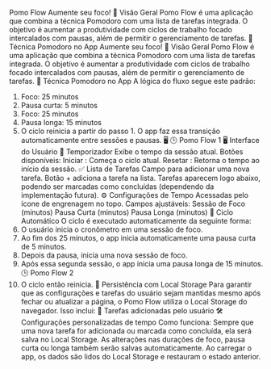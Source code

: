 Pomo Flow
Aumente seu foco!
📘 Visão Geral
Pomo Flow é uma aplicação que combina a técnica Pomodoro com uma lista de
tarefas integrada. O objetivo é aumentar a produtividade com ciclos de trabalho
focado intercalados com pausas, além de permitir o gerenciamento de tarefas.
🧠 Técnica Pomodoro no App
Aumente seu foco!
📘 Visão Geral
Pomo Flow é uma aplicação que combina a técnica Pomodoro com uma lista de
tarefas integrada. O objetivo é aumentar a produtividade com ciclos de trabalho
focado intercalados com pausas, além de permitir o gerenciamento de tarefas.
🧠 Técnica Pomodoro no App
A lógica do fluxo segue este padrão:
1. Foco: 25 minutos
2. Pausa curta: 5 minutos
3. Foco: 25 minutos
4. Pausa longa: 15 minutos
5. O ciclo reinicia a partir do passo 1.
O app faz essa transição automaticamente entre sessões e pausas.
🖥
🕒 Pomo Flow 1
🖥 Interface do Usuário
🎯 Temporizador
Exibe o tempo da sessão atual.
Botões disponíveis:
Iniciar : Começa o ciclo atual.
Resetar : Retorna o tempo ao início da sessão.
✅ Lista de Tarefas
Campo para adicionar uma nova tarefa.
Botão + adiciona a tarefa na lista.
Tarefas aparecem logo abaixo, podendo ser marcadas como concluídas
(dependendo da implementação futura).
⚙️ Configurações de Tempo
Acessadas pelo ícone de engrenagem no topo.
Campos ajustáveis:
Sessão de Foco (minutos)
Pausa Curta (minutos)
Pausa Longa (minutos)
🔄 Ciclo Automático
O ciclo é executado automaticamente da seguinte forma:
1. O usuário inicia o cronômetro em uma sessão de foco.
2. Ao fim dos 25 minutos, o app inicia automaticamente uma pausa curta de 5
minutos.
3. Depois da pausa, inicia uma nova sessão de foco.
4. Após essa segunda sessão, o app inicia uma pausa longa de 15 minutos.
🕒 Pomo Flow 2
5. O ciclo então reinicia.
💾 Persistência com Local Storage
Para garantir que as configurações e tarefas do usuário sejam mantidas mesmo
após fechar ou atualizar a página, o Pomo Flow utiliza o Local Storage do
navegador. Isso inclui:
📝 Tarefas adicionadas pelo usuário
🛠 Configurações personalizadas de tempo
Como funciona:
Sempre que uma nova tarefa for adicionada ou marcada como concluída, ela
será salva no Local Storage.
As alterações nas durações de foco, pausa curta ou longa também serão
salvas automaticamente.
Ao carregar o app, os dados são lidos do Local Storage e restauram o estado
anterior.
